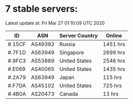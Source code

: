 # 7 stable servers:

Latest update at: Fri Mar 27 01:10:09 UTC 2020

| ID | ASN | Server Country | Online |
| -- | --- | -------------- | ------ |
| #.15CF | AS49392 | Russia | 1451 hrs |
| #.7F1D | AS63949 | Singapore | 2699 hrs |
| #.9FC3 | AS53889 | United States | 2546 hrs |
| #.E069 | AS40065 | United States | 1435 hrs |
| #.2A79 | AS63949 | Japan | 115 hrs |
| #.F7DA | AS45102 | United States | 725 hrs |
| #.4B0A | AS20473 | Canada | 13 hrs |

